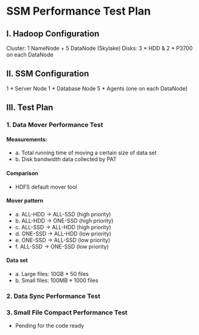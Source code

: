 SSM Performance Test Plan
========


I. Hadoop Configuration
------------------------
Cluster: 1 NameNode + 5 DataNode (Skylake)
Disks: 3 * HDD & 2 * P3700 on each DataNode


II. SSM Configuration
------------------------
1 * Server Node
1 * Database Node
5 * Agents (one on each DataNode)

III. Test Plan
------------------------

### 1. Data Mover Performance Test
#### Measurements:	
* a. Total running time of moving a certain size of data set 
* b. Disk bandwidth data collected by PAT 

#### Comparison	
* HDFS default mover tool

#### Mover pattern	
* a. ALL-HDD -> ALL-SSD (high priority)
* b. ALL-HDD -> ONE-SSD (high priority)
* c. ALL-SSD -> ALL-HDD (high priority)
* d. ONE-SSD -> ALL-HDD (low priority)
* e. ONE-SSD -> ALL-SSD (low priority)
* f. ALL-SSD -> ONE-SSD (low priority)

#### Data set	
* a. Large files: 10GB * 50 files
* b. Small files: 100MB * 1000 files


### 2. Data Sync Performance Test



### 3. Small File Compact Performance Test
* Pending for the code ready 